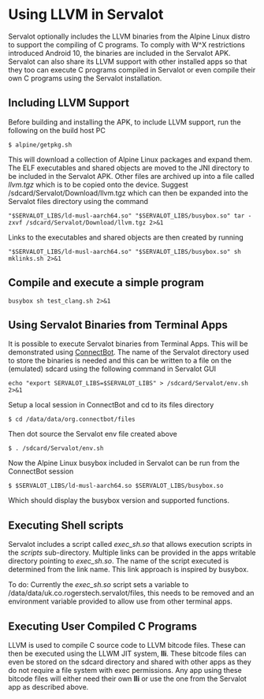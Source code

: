 Using LLVM in Servalot
======================

Servalot optionally includes the LLVM binaries from the Alpine Linux distro to support the compiling of C programs. To comply with W^X restrictions introduced Android 10, the binaries are included in the Servalot APK. Servalot can also share its LLVM support with other installed apps so that they too can execute C programs compiled in Servalot or even compile their own C programs using the Servalot installation.

Including LLVM Support
----------------------

Before building and installing the APK, to include LLVM support, run the following on the build host PC

```
$ alpine/getpkg.sh
```

This will download a collection of Alpine Linux packages and expand them. The ELF executables and shared objects are moved to the JNI directory to be included in the Servalot APK. Other files are archived up into a file called *llvm.tgz* which is to be copied onto the device. Suggest /sdcard/Servalot/Download/llvm.tgz which can then be expanded into the Servalot files directory using the command

```
"$SERVALOT_LIBS/ld-musl-aarch64.so" "$SERVALOT_LIBS/busybox.so" tar -zxvf /sdcard/Servalot/Download/llvm.tgz 2>&1
```

Links to the executables and shared objects are then created by running

```
"$SERVALOT_LIBS/ld-musl-aarch64.so" "$SERVALOT_LIBS/busybox.so" sh mklinks.sh 2>&1
```

Compile and execute a simple program
------------------------------------

```
busybox sh test_clang.sh 2>&1
```

Using Servalot Binaries from Terminal Apps
------------------------------------------

It is possible to execute Servalot binaries from Terminal Apps. This will be demonstrated using [ConnectBot](https://connectbot.org/). The name of the Servalot directory used to store the binaries is needed and this can be written to a file on the (emulated) sdcard using the following command in Servalot GUI

```
echo "export SERVALOT_LIBS=$SERVALOT_LIBS" > /sdcard/Servalot/env.sh 2>&1
```

Setup a local session in ConnectBot and cd to its files directory

```
$ cd /data/data/org.connectbot/files
```

Then dot source the Servalot env file created above

```
$ . /sdcard/Servalot/env.sh
```

Now the Alpine Linux busybox included in Servalot can be run from the ConnectBot session

```
$ $SERVALOT_LIBS/ld-musl-aarch64.so $SERVALOT_LIBS/busybox.so
```

Which should display the busybox version and supported functions.

Executing Shell scripts
-----------------------

Servalot includes a script called *exec_sh.so* that allows execution scripts in the *scripts* sub-directory. Multiple links can be provided in the apps writable directory pointing to *exec_sh.so*. The name of the script executed is determined from the link name. This link approach is inspired by busybox.

To do: Currently the *exec_sh.so* script sets a variable to /data/data/uk.co.rogerstech.servalot/files, this needs to be removed and an environment variable provided to allow use from other terminal apps.

Executing User Compiled C Programs
----------------------------------

LLVM is used to compile C source code to LLVM bitcode files. These can then be executed using the LLWM JIT system, **lli**. These bitcode files can even be stored on the sdcard directory and shared with other apps as they do not require a file system with exec permissions. Any app using these bitcode files will either need their own **lli** or use the one from the Servalot app as described above.
